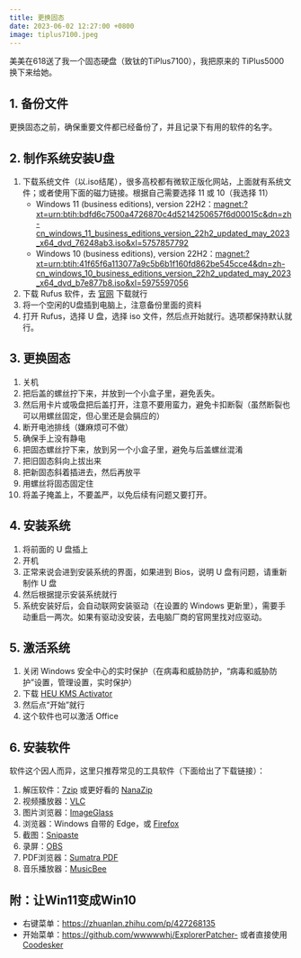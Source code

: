 ```yaml
---
title: 更换固态
date: 2023-06-02 12:27:00 +0800
image: tiplus7100.jpeg
---
```


美美在618送了我一个固态硬盘（致钛的TiPlus7100），我把原来的 TiPlus5000 换下来给她。

## 1. 备份文件

更换固态之前，确保重要文件都已经备份了，并且记录下有用的软件的名字。

## 2. 制作系统安装U盘

1. 下载系统文件（以.iso结尾），很多高校都有微软正版化网站，上面就有系统文件；或者使用下面的磁力链接。根据自己需要选择 11 或 10（我选择 11）
   - Windows 11 (business editions), version 22H2：<magnet:?xt=urn:btih:bdfd6c7500a4726870c4d5214250657f6d00015c&dn=zh-cn_windows_11_business_editions_version_22h2_updated_may_2023_x64_dvd_76248ab3.iso&xl=5757857792>
   - Windows 10 (business editions), version 22H2：<magnet:?xt=urn:btih:41f65f6a113077a9c5b6b1f160fd862be545cce4&dn=zh-cn_windows_10_business_editions_version_22h2_updated_may_2023_x64_dvd_b7e877b8.iso&xl=5975597056>
2. 下载 Rufus 软件，去 [官网](https://rufus.ie/zh/) 下载就行
3. 将一个空闲的U盘插到电脑上，注意备份里面的资料
4. 打开 Rufus，选择 U 盘，选择 iso 文件，然后点开始就行。选项都保持默认就行。

## 3. 更换固态

1. 关机
2. 把后盖的螺丝拧下来，并放到一个小盒子里，避免丢失。
3. 然后用卡片或吸盘把后盖打开，注意不要用蛮力，避免卡扣断裂（虽然断裂也可以用螺丝固定，但心里还是会膈应的）
4. 断开电池排线（嫌麻烦可不做）
5. 确保手上没有静电
6. 把固态螺丝拧下来，放到另一个小盒子里，避免与后盖螺丝混淆
7. 把旧固态斜向上拔出来
8. 把新固态斜着插进去，然后再放平
9. 用螺丝将固态固定住
10. 将盖子掩盖上，不要盖严，以免后续有问题又要打开。

## 4. 安装系统

1. 将前面的 U 盘插上
2. 开机
3. 正常来说会进到安装系统的界面，如果进到 Bios，说明 U 盘有问题，请重新制作 U 盘
4. 然后根据提示安装系统就行
5. 系统安装好后，会自动联网安装驱动（在设置的 Windows 更新里），需要手动重启一两次。如果有驱动没安装，去电脑厂商的官网里找对应驱动。

## 5. 激活系统

1. 关闭 Windows 安全中心的实时保护（在病毒和威胁防护，“病毒和威胁防护”设置，管理设置，实时保护）
2. 下载 [HEU KMS Activator](https://github.com/zbezj/HEU_KMS_Activator/releases)
3. 然后点“开始”就行
4. 这个软件也可以激活 Office

## 6. 安装软件

软件这个因人而异，这里只推荐常见的工具软件（下面给出了下载链接）：

1. 解压软件：[7zip](https://www.7-zip.org/) 或更好看的 [NanaZip](https://github.com/M2Team/NanaZip)
2. 视频播放器：[VLC](https://www.videolan.org/vlc/)
3. 图片浏览器：[ImageGlass](https://imageglass.org/)
4. 浏览器：Windows 自带的 Edge，或 [Firefox](https://www.mozilla.org/en-US/firefox/new/)
5. 截图：[Snipaste](https://www.snipaste.com/)
6. 录屏：[OBS](https://obsproject.com/)
7. PDF浏览器：[Sumatra PDF](https://www.sumatrapdfreader.org/free-pdf-reader)
8. 音乐播放器：[MusicBee](https://getmusicbee.com/)

## 附：让Win11变成Win10

- 右键菜单：<https://zhuanlan.zhihu.com/p/427268135>
- 开始菜单：<https://github.com/wwwwwhj/ExplorerPatcher-> 或者直接使用 [Coodesker](https://github.com/coodesker/coodesker-desktop/releases)